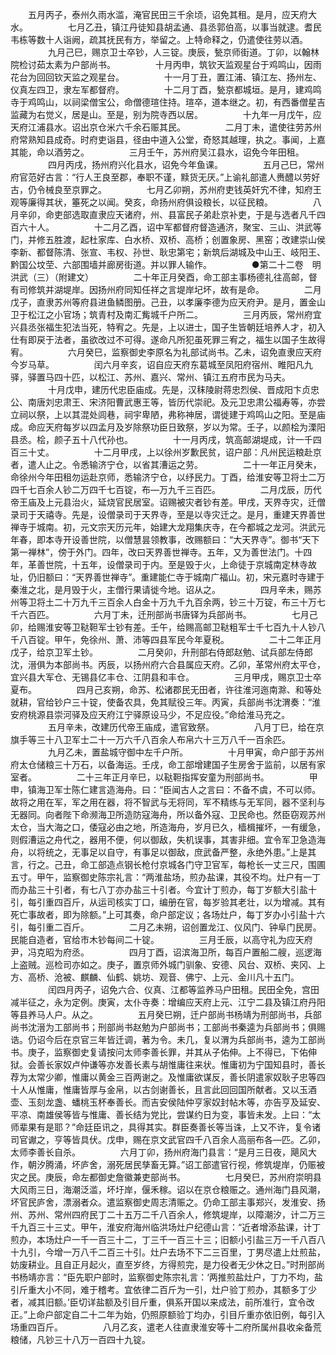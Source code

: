 <!-- { "loadSidebar": true } -->
　　五月丙子，泰州久雨水滥，淹官民田三千余顷，诏免其租。是月，应天府大水。
　　
　　七月乙丑，镇江丹徒知县胡孟通、县丞郭伯高，以事当就逮。耆民韦栋等数十人诣阙，疏其抚民有方，举留之。上特命释之，仍遣使往劳以酒。
　　
　　九月己巳，赐京卫士卒钞，人三锭。庚辰，甃京师街道。丁卯，以翰林院检讨茹太素为户部尚书。
　　
　　十月丙申，筑钦天监观星台于鸡鸣山，因雨花台为回回钦天监之观星台。
　　
　　十一月丁丑，置江浦、镇江左、扬州左、仪真左四卫，隶左军都督府。
　　
　　十二月丁酉，甃京都城垣。是月，建鸡鸣寺于鸡鸣山，以祠梁僧宝公，命僧德瑄住持。瑄卒，道本继之。初，有西番僧星吉监藏为右觉义，居是山。至是，别为院寺西以居。
　　
　　十九年一月戊午，应天府江浦县水。诏出京仓米六千余石赈其民。
　　
　　二月丁未，遣使往劳苏州府常熟知县成奇。时府吏诣县，径由中道入公堂，奇怒其越理，执之。事闻，上嘉其能，命以酒劳之。
　　
　　三月壬午，苏州府吴江县水，诏免今年田租。
　　
　　四月丙戌，扬州府兴化县水，诏免今年鱼课。
　　
　　五月己巳，常州府官范好古言：“行人王良至郡，奉职不谨，黩货无厌。”上谕礼部遣人赉醴以劳好古，仍令械良至京罪之。
　　
　　七月乙卯朔，苏州府吏钱英奸宄不律，知府王观等廉得其状，箠死之以闻。癸亥，命扬州府俱设粮长，以征民粮。
　　
　　八月辛卯，命吏部选取直隶应天诸府，州、县富民子弟赴京补吏，于是与选者凡千四百六十人。
　　
　　十二月乙酉，诏中军都督府督造通济，聚宝、三山、洪武等门，并修五胜渡，起杜家库、白水桥、双桥、高桥；创置象房、黑窑；改建崇山侯李新、都督陈清、张宣、韦权、孙世、耿忠第宅；新筑后湖城及中山王、岐阳王、黔国公坟茔、六部围墙并廊房街道。并以罪人输作。
　　
　　●第二十二卷　明洪武（三）（附建文）
　　
　　二十年正月癸酉，命工部主事杨德礼往高邮，督有司修筑并湖堤岸。因扬州府同知任祥之言堤岸圮坏，故有是命。
　　
　　二月戊子，直隶苏州等府县进鱼鳞图册。己丑，以孝廉李德为应天府尹。是月，置金山卫于松江之小官场；筑青村及南汇觜城千户所二。
　　
　　三月丙辰，常州府宜兴县丞张福生犯法当死，特宥之。先是，上以进士，国子生皆朝廷培养人才，初入仕有即戻于法者，虽欲改过不可得。遂命凡所犯虽死罪三宥之，福生以国子生故得宥。
　　
　　六月癸巳，监察御史李原名为礼部试尚书。乙未，诏免直隶应天府今岁马草。
　　
　　闰六月辛亥，诏自应天府东葛城至凤阳府宿州、睢阳凡九驿，驿置马四十匹，以松江、苏州、嘉兴、常州、镇江五府市民为马夫。
　　
　　十月戊申，建历代忠臣庙成。先是，汉秣陵尉蒋忠烈侯、晋成阳卞贞忠公、南唐刘忠肃王、宋济阳曹武惠王等，皆历代崇祀。及元卫忠肃公福寿等，亦尝立祠以祭，上以其混处闾巷，祠宇卑陋，弗称神居，谓徙建于鸡鸣山之阳。至是庙成。命应天府每岁以四孟月及岁除祭功臣日致祭，岁以为常。壬子，以颜桧为溧阳县丞。桧，颜子五十八代孙也。
　　
　　十一月丙戌，筑高邮湖堤成，计一千四百三十丈。
　　
　　十二月甲戌，上以徐州岁歉民贫，诏户部：凡州民运粮赴京者，遣人止之。令悉输济宁仓，以省其漕运之劳。
　　
　　二十一年正月癸未，命徐州今年田租勿运赴京师，悉输济宁仓，以纾民力。丁酉，给淮安等卫将士二万四千七百余人钞二万四千七百锭，布—万九千三百匹。
　　
　　二月戊辰，历代帝王庙及上元县治火，延烧官民居室。诏赐被灾者钞有差。甲戌，天界寺灾，迁僧录司于天禧寺。先是，设僧录司于天界寺，至是以寺灾迁之。是月，重建天界善世禅寺于城南。初，元文宗天历元年，始建大龙翔集庆寺，在今都城之龙河。洪武元年春，即本寺开设善世院，以僧慧昙领教事，改赐额曰：“大天界寺”。御书“天下第一禅林”，傍于外门。四年，改曰天界善世禅寺。五年，又为善世法门。十四年，革善世院，十五年，设僧录司于内。至是毁于火，上命徒于京城南定林寺故址，仍旧额曰：“天界善世禅寺”。重建能仁寺于城南广福山。初，宋元嘉时寺建于秦淮之北，是月毁于火，主僧行果请徙今地。诏从之。
　　
　　四月辛未，赐苏州等卫将土二十万九千三百余人白金十万九千九百余两，钞三十万锭，布三十万七千六百匹。
　　
　　六月丁未，迁刑部尚书唐铎为兵部尚书。
　　
　　七月己卯，给赐淮安等卫鞑靼军士钞有差。壬午，给赐高邮卫鞑粗军士千七百九十人钞八千八百锭。甲午，免徐州、萧、沛等四县军民今年夏税。
　　
　　二十二年正月戊子，给京卫军土钞。
　　
　　二月癸卯，升刑部右侍郎赵勉、试兵部左侍郎沈，溍俱为本部尚书。丙辰，以扬州府六合县属应天府。乙卯，革常州府太平仓，宜兴县大军仓、无锡县亿丰仓、江阴县和丰仓。
　　
　　三月甲戌，赐京卫士卒夏布。
　　
　　四月己亥朔，命苏、松诸郡民无田者，许往淮河迤南滁、和等处就耕，官给钞户三十锭，使备农具，免其赋役三年。丙寅，兵部尚书沈渭奏：“淮安府桃源县崇河驿及应天府江宁驿原设马少，不足应役。”命给淮马充之。
　　
　　五月辛未，改建历代帝王庙成，遣官致祭。
　　
　　八月丁巳，给在京旗手等三十八卫军士二十一万六千八百余人布帛六十三万八千一百余匹。
　　
　　九月乙未，置盐城守御中左千户所。
　　
　　十月甲寅，命户部于苏州府太仓储粮三十万石，以备海运。壬戌，命工部增建国子生房舍于监前，以居有家室者。
　　
　　二十三年正月辛巳，以鞑靼指挥安童为刑部尚书。
　　
　　甲申，镇海卫军士陈仁建言造海舟。曰：“臣闻古人之言曰：不备不虞，不可以师。故将之用在军，军之用在器，将不智武与无将同，军不精练与无军同，器不坚利与无器同。向者陛下命濒海卫所造防寇海舟，所以备外寇、卫民命也。然臣窃观苏州太仓，当大海之口，倭寇必由之地，所造海舟，岁月已久，樯楫摧坏，一有缓急，则假漕运之舟代之，器用不便，何以御敌，失机误事，其害非细。宜令军卫急造海舟，以将统之，无事足以自守，有事足以御敌，庶武备严整，永绝外患。”上是其言，行之。己丑，命工部造点钢长枪付京城各门守卫官军，每枪长一丈三尺，围圃五寸。甲午，监察御史陈宗礼言：“两淮盐场，煎办盐课，其役不均。灶户有一丁而办盐三十引者，有七八丁亦办盐三十引者。今宜计丁煎办，每丁岁额大引盐十引，每引重四百斤，从运司核实丁口，编册在官，每岁验其老壮，以为增减。其有死亡事故者，即为除额。”上可其奏，命户部定议；各场灶户，每丁岁办小引盐十六引，每引重二百斤。
　　
　　二月乙未朔，诏创置龙江、仪风门、钟阜门民房。民能自造者，官给市木钞每间二十锭。
　　
　　三月壬辰，以高守礼为应天府尹，冯克昭为府丞。
　　
　　四月丁酉，诏滨海卫所，每百户置船二艘，巡逻海上盗贼。巡检司亦如之。庚子，置京师外城门驯象、安德、风台、双桥、夹冈、上方、高桥、沧被、麒麟、仙鹤、姚坊、观音、佛宁、上元、金川凡十五门。
　　
　　闰四月丙子，诏免六合、仪真、江都等监养马户田租。民田全免，宫田减半征之，永为定例。庚寅，太仆寺奏：增编应天府上元、江宁二县及镇江府丹阳等县养马人户。从之。
　　
　　五月癸巳朔，迁户部尚书杨靖为刑部尚书，兵部尚书沈溍为工部尚书；刑部尚书赵勉为户部尚书；工部尚书秦逵为兵部尚书；俱赐诰。仍诏今后在京官三年皆迁调，著为令。未几，复以渭为兵部尚书，逵为工部尚书。庚子，监察御史复请按问太师李善长罪，并其从子佑伸。上不得已，下佑伸狱。会善长家奴卢仲谦等亦发善长素与胡惟庸往来状。惟庸初为宁国知县时，善长荐为太常少卿，惟庸以黄金三百两谢之。及惟庸欲谋反，善长阴遣家奴耿子忠等四十人从惟庸，惟庸皆厚与金帛，以古剑谢善长，且言此回回国所献者。又以玉酒壶、玉刻龙盏、蟠桃玉杯奉善长。而吉安侯陆仲亨家奴封帖木等，亦告亨及延安、平凉、南雄侯等皆与惟庸、善长结为党比，尝谋约日为变，事皆未发。上曰：“太师辈果有是耶？”命廷臣讯之，具得其实。群臣奏善长等当诛，上又不许，复令诸司官谳之，亨等皆具伏。戊申，赐在京文武官四千八百余人高丽布各—匹。乙卯，太师李善长自杀。
　　
　　六月丁卯，扬州府海门县言：“是月三日夜，飓风大作，朝汐腾涌，坏庐舍，溺死居民孳畜无算。”诏工部遣官行视，修筑堤岸，仍赈被灾之民。庚辰，命左都御史詹徽兼吏部尚书。
　　
　　七月癸巳，苏州府崇明县大风雨三日，海潮泛滥，坏圩岸，偃禾稼。诏以在京仓粮赈之。通州海门县风潮，坏官民庐舍，漂溺者众。遣监察御史周志清赈之。仍命工部主事郑兴，发淮安、扬州、苏州、常州四府民丁二十五万二千八百余人，修筑堤岸，以障潮汐，计二万三千九百三十三丈。甲午，淮安府海州临洪场灶户纪德山言：“近者增添盐课，计丁煎办，本场灶户一千一百三十二，丁三千一百三十三；旧额小引盐三万一千八百八十九引，今增一万八千二百三十引。灶户去场不下二三百里，丁男尽遣上灶煎盐，妨废耕业。且自正月起火，直至岁终，方得煎完，是力役者无少休之日。”时刑部尚书杨靖亦言：“臣先职户部时，监察御史陈宗礼言：‘两推煎盐灶户，丁力不均，盐引斤重大小不同，难于稽考。宜依律二百斤为一引，灶户验丁煎办，其额多丁少者，减其旧额。’臣切详盐额及引目斤重，俱系开国以来成法，前所准行，宜令改正。”上命户部定自二十二年为始，仍照原额验丁均办，引目斤重亦依旧例，每引入场重四百斤。
　　
　　八月乙亥，遣老人往直隶淮安等十二府所属州县收籴备荒粮储，凡钞三十八万一百四十九锭。
　　
